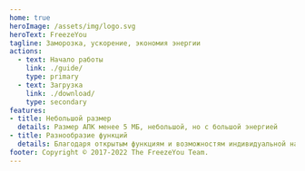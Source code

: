 ```yaml
---
home: true
heroImage: /assets/img/logo.svg
heroText: FreezeYou
tagline: Заморозка, ускорение, экономия энергии
actions:
  - text: Начало работы
    link: ./guide/
    type: primary
  - text: Загрузка
    link: ./download/
    type: secondary
features:
- title: Небольшой размер
  details: Размер АПК менее 5 МБ, небольшой, но с большой энергией
- title: Разнообразие функций
  details: Благодаря открытым функциям и возможностям индивидуальной настройки умная жизнь может быть более удобной
footer: Copyright © 2017-2022 The FreezeYou Team.
---
```


